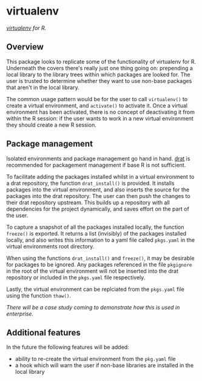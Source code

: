 # virtualenv

_[virtualenv](https://virtualenv.pypa.io/en/latest/) for R._

## Overview

This package looks to replicate some of the functionality of virtualenv for R. Underneath the covers there's really just one thing going on: prepending a local library to the library trees within which packages are looked for. The user is trusted to determine whether they want to use non-base packages that aren't in the local library.

The common usage pattern would be for the user to call `virtualenv()` to create a virtual environment, and `activate()` to activate it. Once a virtual environment has been activated, there is no concept of deactivating it from within the R session: if the user wants to work in a new virtual environment they should create a new R session.

## Package management

Isolated environments and package management go hand in hand.  [drat](https://github.com/eddelbuettel/drat) is recommended for packagement management if base R is not sufficient. 

To facilitate adding the packages installed whilst in a virtual environment to a drat repository, the function `drat_install()` is provided. It installs packages into the virtual environment, and also inserts the source for the packages into the drat repository. The user can then push the changes to their drat repository upstream. This builds up a repository with all dependencies for the project dynamically, and saves effort on the part of the user.

To capture a snapshot of all the packages installed locally, the function `freeze()` is exported. It returns a list (invisibly) of the packages installed locally, and also writes this information to a yaml file called `pkgs.yaml` in the virtual environments root directory.

When using the functions `drat_install()` and `freeze()`, it may be desirable for packages to be ignored. Any packages referenced in the file `pkgignore` in the root of the virtual environment will not be inserted into the drat repository or included in the `pkgs.yaml` file respectively.

Lastly, the virtual environment can be replciated from the `pkgs.yaml` file using the function `thaw()`.

_There will be a case study coming to demonstrate how this is used in enterprise._

## Additional features

In the future the following features will be added:

- ability to re-create the virtual environment from the `pkg.yaml` file
- a hook which will warn the user if non-base libraries are installed in the local library
